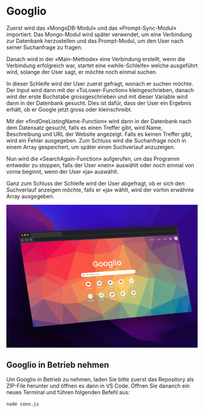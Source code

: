 # Googlio

Zuerst wird das «MongoDB-Modul» und das «Prompt-Sync-Modul» importiert. Das Mongo-Modul wird später verwendet, um eine Verbindung zur Datenbank herzustellen und das Prompt-Modul, um den User nach seiner Suchanfrage zu fragen.

Danach wird in der «Main-Methode» eine Verbindung erstellt, wenn die Verbindung erfolgreich war, startet eine «while-Schleife» welche ausgeführt wird, solange der User sagt, er möchte noch einmal suchen. 

In dieser Schleife wird der User zuerst gefragt, wonach er suchen möchte. Der Input wird dann mit der «ToLower-Function» kleingeschrieben, danach wird der erste Buchstabe grossgeschrieben und mit dieser Variable wird dann in der Datenbank gesucht. Dies ist dafür, dass der User ein Ergebnis erhält, ob er Google jetzt gross oder kleinschreibt.

Mit der «findOneListingName-Function» wird dann in der Datenbank nach dem Datensatz gesucht, falls es einen Treffer gibt, wird Name, Beschreibung und URL der Website angezeigt. Falls es keinen Treffer gibt, wird ein Fehler ausgegeben. Zum Schluss wird die Suchanfrage noch in einem Array gespeichert, um später einen Suchverlauf anzuzeigen.

Nun wird die «SearchAgain-Function» aufgerufen, um das Programm entweder zu stoppen, falls der User «nein» auswählt oder noch einmal von vorne beginnt, wenn der User «ja» auswählt.

Ganz zum Schluss der Schleife wird der User abgefragt, ob er sich den Suchverlauf anzeigen möchte, falls er «ja» wählt, wird der vorhin erwähnte Array ausgegeben.

![Googlio Display](https://github.com/oli-kis/olikis-images/blob/oli-kis/476shots_so.png)

## Googlio in Betrieb nehmen

Um Googlio in Betrieb zu nehmen, laden Sie bitte zuerst das Repository als ZIP-File herunter und öffnen es dann in VS Code.
Öffnen Sie dananch ein neues Terminal und führen folgenden Befehl aus:

```shell
node conn.js
```
